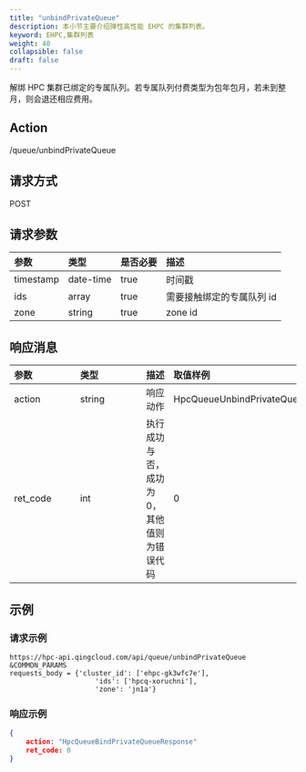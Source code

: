 ```yaml
---
title: "unbindPrivateQueue"
description: 本小节主要介绍弹性高性能 EHPC 的集群列表。 
keyword: EHPC,集群列表
weight: 40
collapsible: false
draft: false
---
```


解绑 HPC 集群已绑定的专属队列。若专属队列付费类型为包年包月，若未到整月，则会退还相应费用。

## Action

/queue/unbindPrivateQueue

## 请求方式

POST

## 请求参数

| 参数      | 类型      | 是否必要 | 描述                      |
| :-------- | :-------- | :------- | :------------------------ |
| timestamp | date-time | true     | 时间戳                    |
| ids       | array     | true     | 需要接触绑定的专属队列 id |
| zone      | string    | true     | zone id                   |

## 响应消息

| <span style="display:inline-block;width:100px">参数</span> | <span style="display:inline-block;width:100px">类型</span> | 描述                                      | 取值样例                           |
| :--------------------------------------------------------- | :--------------------------------------------------------- | ----------------------------------------- | :--------------------------------- |
| action                                                     | string                                                     | 响应动作                                  | HpcQueueUnbindPrivateQueueResponse |
| ret_code                                                   | int                                                        | 执行成功与否，成功为0，其他值则为错误代码 | 0                                  |

## 示例

### 请求示例

```url
https://hpc-api.qingcloud.com/api/queue/unbindPrivateQueue
&COMMON_PARAMS
requests_body = {'cluster_id': ['ehpc-gk3wfc7e'],
                     'ids': ['hpcq-xoruchni'],
                     'zone': 'jn1a'}
```

### 响应示例

```json
{
	action: "HpcQueueBindPrivateQueueResponse"
	ret_code: 0
}
```
